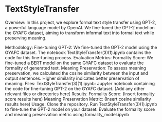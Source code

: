 # TextStyleTransfer
Overview:
In this project, we explore formal text style transfer using GPT-2, a powerful language model by OpenAI. We fine-tuned the GPT-2 model on the GYAFC dataset, aiming to transform informal text into formal text while preserving meaning.

Methodology:
Fine-tuning GPT-2: We fine-tuned the GPT-2 model using the GYAFC dataset. The notebook TextStyleTransfer(3)(1).ipynb contains the code for this fine-tuning process.
Evaluation Metrics:
Formality Score: We fine-tuned a BERT model on the same GYAFC dataset to evaluate the formality of generated text.
Meaning Preservation: To assess meaning preservation, we calculated the cosine similarity between the input and output sentences. Higher similarity indicates better preservation of meaning.
Files:
TextStyleTransfer(3)(1).ipynb: Jupyter notebook containing the code for fine-tuning GPT-2 on the GYAFC dataset.
(Add any other relevant files or directories here)
Results:
Formality Score: (Insert formality score results here)
Meaning Preservation Metric: (Insert cosine similarity results here)
Usage:
Clone the repository.
Run TextStyleTransfer(3)(1).ipynb to fine-tune the GPT-2 model on your dataset.
Evaluate the formality score and meaning preservation metric using formality_model.ipynb
